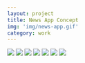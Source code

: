 ```yaml
---
layout: project
title: News App Concept
img: 'img/news-app.gif'
category: work
---
```


<div class="svg-container">
  <img id="svg-background" src="/img/bg.png">
  <img id="svg-tablet" src="/img/tablet.svg">
  <img id="svg-finger" class="animated-img" src="/img/finger.svg">
  <img id="svg-active" class="animated-img" src="/img/active.png">
  <img id="svg-5" class="animated-img" src="/img/5min.png">
  <img id="svg-10" class="animated-img" src="/img/10min.png">
  <img id="newsItem" class="animated-img" src="/img/newsItem.png">
</div>


